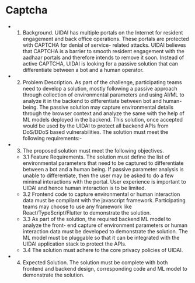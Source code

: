 # Captcha

- 1. Background. UIDAI has multiple portals on the Internet for resident engagement and back office operations. These portals are protected with CAPTCHA for denial of service- related attacks. UIDAI believes that CAPTCHA is a barrier to smooth resident engagement with the aadhaar portals and therefore intends to remove it soon. Instead of active CAPTCHA, UIDAI is looking for a passive solution that can differentiate between a bot and a human operator.
- 2. Problem Description. As part of the challenge, participating teams need to develop a solution, mostly following a passive approach through collection of environmental parameters and using AI/ML to analyze it in the backend to differentiate between bot and human-being. The passive solution may capture environmental details through the browser context and analyze the same with the help of ML models deployed in the backend. This solution, once accepted would be used by the UIDAI to protect all backend APIs from DoS/DDoS based vulnerabilities. The solution must meet the following requirements:-
- 3. The proposed solution must meet the following objectives.
  - 3.1 Feature Requirements. The solution must define the list of environmental parameters that need to be captured to differentiate between a bot and a human being. If passive parameter analysis is unable to differentiate, then the user may be asked to do a few minimal interactions with the portal. User experience is important to UIDAI and hence human interaction is to be limited.
  - 3.2 Frontend code to capture environmental or human interaction data must be compliant with the javascript framework. Participating teams may choose to use any framework like React/TypeScript/Flutter to demonstrate the solution.
  - 3.3 As part of the solution, the required backend ML model to analyze the front- end capture of environment parameters or human interaction data must be developed to demonstrate the solution. The ML model must be pluggable so that it can be integrated with the UIDAI application stack to protect the APIs.
  - 3.4 The solution must adhere to the core privacy policies of UIDAI.
- 4. Expected Solution. The solution must be complete with both frontend and backend design, corresponding code and ML model to demonstrate the solution.
